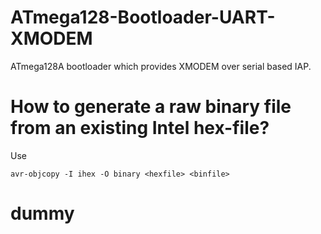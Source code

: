 # ATmega128-Bootloader-UART-XMODEM
ATmega128A bootloader which provides XMODEM over serial based IAP.

# How to generate a raw binary file from an existing Intel hex-file?
Use

    avr-objcopy -I ihex -O binary <hexfile> <binfile>

# dummy
